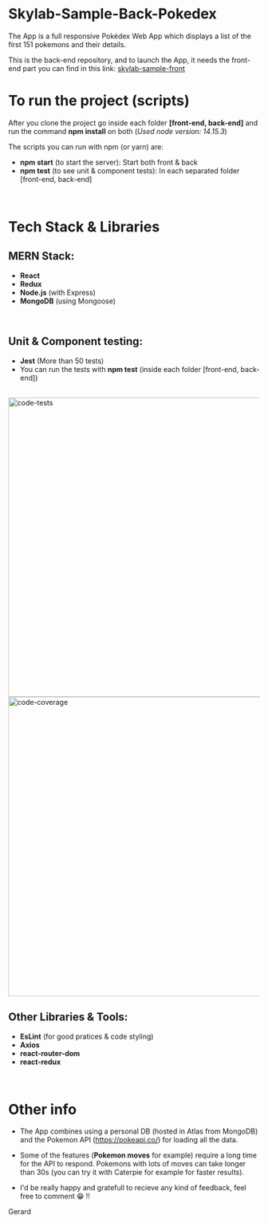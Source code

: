 # Skylab-Sample-Back-Pokedex

The App is a full responsive Pokédex Web App which displays a list of the first 151 pokemons and their details.

This is the back-end repository, and to launch the App, it needs the front-end part you can find in this link:
[skylab-sample-front](https://github.com/SkylabCoders/skylab-sample-front)
# To run the project (scripts)

After you clone the project go inside each folder **[front-end, back-end]** and run the command **npm install** on both (_Used node version: 14.15.3_)

The scripts you can run with npm (or yarn) are:

- **npm start** (to start the server): Start both front & back
- **npm test** (to see unit & component tests): In each separated folder [front-end, back-end]

<br>

# Tech Stack & Libraries

## MERN Stack:

- **React**
- **Redux**
- **Node.js** (with Express)
- **MongoDB** (using Mongoose)

<br>

## Unit & Component testing:

- **Jest** (More than 50 tests)
- You can run the tests with **npm test** (inside each folder [front-end, back-end])

<br>

<img src="https://trello-attachments.s3.amazonaws.com/5f7f173f3f927d440950a925/5fbe91ca731763484cbf700b/653ac700c5df688dacb90242e39f6d7a/Captura_de_pantalla_2020-11-26_234748.png" alt="code-tests" width="600"/>
<br>
<img src="https://trello-attachments.s3.amazonaws.com/5f7f173f3f927d440950a925/5fbe91ca731763484cbf700b/d93cced93cd3b6c13ff37c7c31225013/Sin_t%C3%ADtulo.png" alt="code-coverage" width="600"/>

<br>

## Other Libraries & Tools:

- **EsLint** (for good pratices & code styling)
- **Axios**
- **react-router-dom**
- **react-redux**

<br>

# Other info

- The App combines using a personal DB (hosted in Atlas from MongoDB) and the Pokemon API (https://pokeapi.co/) for loading all the data.

- Some of the features (**Pokemon moves** for example) require a long time for the API to respond. Pokemons with lots of moves can take longer than 30s (you can try it with Caterpie for example for faster results).

- I'd be really happy and gratefull to recieve any kind of feedback, feel free to comment :grin: !!

Gerard
